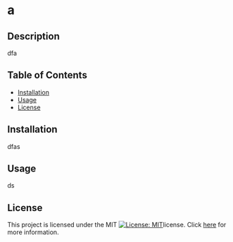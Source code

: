 
  # a

  ## Description 

  dfa

  ## Table of Contents

  - [Installation](#installation)
  - [Usage](#usage)
  - [License](#license)

  ## Installation

   dfas

  ## Usage

   ds

   ## License 

  This project is licensed under the MIT [![License: MIT](https://img.shields.io/badge/License-MIT-yellow.svg)](https://opensource.org/licenses/MIT)license. Click [here](https://opensource.org/licenses/MIT) for more information.

